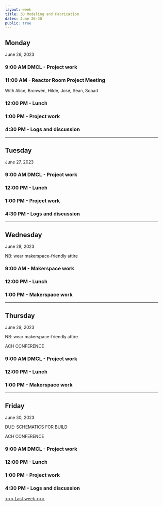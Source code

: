 ```yaml
---
layout: week
title: 3D Modeling and Fabrication
dates: June 26-30
public: true
---
```


## Monday
June 26, 2023

### 9:00 AM DMCL - Project work

### 11:00 AM - Reactor Room Project Meeting
With Alice, Bronwen, Hilde, José, Sean, Soaad

### 12:00 PM - Lunch

### 1:00 PM - Project work

### 4:30 PM - Logs and discussion

---

## Tuesday
June 27, 2023 

### 9:00 AM DMCL - Project work

### 12:00 PM - Lunch

### 1:00 PM - Project work

### 4:30 PM - Logs and discussion

---

## Wednesday
June 28, 2023

NB: wear makerspace-friendly attire

### 9:00 AM - Makerspace work

### 12:00 PM - Lunch

### 1:00 PM - Makerspace work

---

## Thursday
June 29, 2023

NB: wear makerspace-friendly attire

ACH CONFERENCE

### 9:00 AM DMCL - Project work

### 12:00 PM - Lunch

### 1:00 PM - Makerspace work

---

## Friday
June 30, 2023

DUE: SCHEMATICS FOR BUILD

ACH CONFERENCE

### 9:00 AM DMCL - Project work

### 12:00 PM - Lunch

### 1:00 PM - Project work

### 4:30 PM - Logs and discussion

[<<< Last week >>>](https://github.com/digbmc/dssf-syll/blob/main/_weeks/04-web.md)